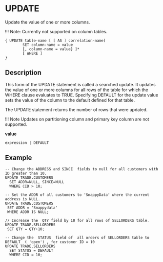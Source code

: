 # UPDATE

Update the value of one or more columns.

!!! Note: 
	Currently not supported on column tables.

``` pre
{ UPDATE table-name [ [ AS ] correlation-name]
        SET column-name = value
        [, column-name = value} ]*
        [ WHERE ]    
}
```

## Description

This form of the UPDATE statement is called a searched update. It updates the value of one or more columns for all rows of the table for which the WHERE clause evaluates to TRUE. Specifying DEFAULT for the update value sets the value of the column to the default defined for that table.

The UPDATE statement returns the number of rows that were updated.

!!! Note
	Updates on partitioning column and primary key column are not supported. 

**value**

``` pre
expression | DEFAULT
```

## Example


``` pre
-- Change the ADDRESS and SINCE  fields to null for all customers with ID greater than 10.
UPDATE TRADE.CUSTOMERS
  SET ADDR=NULL, SINCE=NULL
  WHERE CID > 10;

-- Set the ADDR of all customers to 'SnappyData' where the current address is NULL.
UPDATE TRADE.CUSTOMERS
 SET ADDR = 'Snappydata'
 WHERE ADDR IS NULL;

// Increase the  QTY field by 10 for all rows of SELLORDERS table.
UPDATE TRADE.SELLORDERS 
 SET QTY = QTY+10;

-- Change the  STATUS  field of  all orders of SELLORDERS table to DEFAULT  ( 'open') , for customer ID = 10
UPDATE TRADE.SELLORDERS
  SET STATUS = DEFAULT
  WHERE CID = 10;
```


